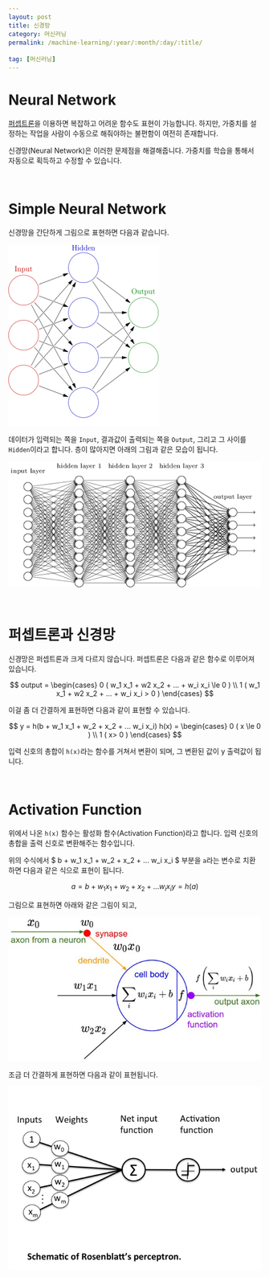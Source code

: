 ```yaml
---
layout: post
title: 신경망
category: 머신러닝
permalink: /machine-learning/:year/:month/:day/:title/

tag: [머신러닝]
---
```

# Neural Network

[퍼셉트론](machine-learning/2018/01/02/perceptron/)을 이용하면 복잡하고 어려운 함수도 표현이 가능합니다. 하지만, 가중치를 설정하는 작업을 사람이 수동으로 해줘야하는 불편함이 여전히 존재합니다.

신경망(Neural Network)은 이러한 문제점을 해결해줍니다. 가중치를 학습을 통해서 자동으로 획득하고 수정할 수 있습니다.

<br>

# Simple Neural Network

신경망을 간단하게 그림으로 표현하면 다음과 같습니다.

![Image](/assets/machine-learning/004.png) 

데이터가 입력되는 쪽을 `Input`, 결과값이 출력되는 쪽을 `Output`, 그리고 그 사이를 `Hidden`이라고 합니다. 층이 많아지면 아래의 그림과 같은 모습이 됩니다.

![Image](/assets/machine-learning/005.png) 

<br>

# 퍼셉트론과 신경망

신경망은 퍼셉트론과 크게 다르지 않습니다. 퍼셉트론은 다음과 같은 함수로 이루어져 있습니다.

$$
output = 
\begin{cases}
0 ( w_1 x_1 + w2 x_2 + ... + w_i x_i \le 0 ) \\
1 ( w_1 x_1 + w2 x_2 + ... + w_i x_i > 0 )
\end{cases}
$$

이걸 좀 더 간결하게 표현하면 다음과 같이 표현할 수 있습니다.

$$
y = h(b + w_1 x_1 + w_2 + x_2 + ... w_i x_i)
h(x) = 
\begin{cases}
0 ( x \le 0 ) \\
1 ( x> 0 )
\end{cases}
$$

입력 신호의 총합이 `h(x)`라는 함수를 거쳐서 변환이 되며, 그 변환된 값이 y 출력값이 됩니다.

<br>

# Activation Function

위에서 나온 `h(x)` 함수는 활성화 함수(Activation Function)라고 합니다. 입력 신호의 총합을 출력 신호로 변환해주는 함수입니다.

위의 수식에서 $ b + w_1 x_1 + w_2 + x_2 + ... w_i x_i $ 부분을 `a`라는 변수로 치환하면 다음과 같은 식으로 표현이 됩니다.

$$
a = b + w_1 x_1 + w_2 + x_2 + ... w_i x_i
y = h(a)
$$

그림으로 표현하면 아래와 같은 그림이 되고,

![Image](/assets/machine-learning/006.jpg) 

조금 더 간결하게 표현하면 다음과 같이 표현됩니다.

![Image](/assets/machine-learning/007.png) 

